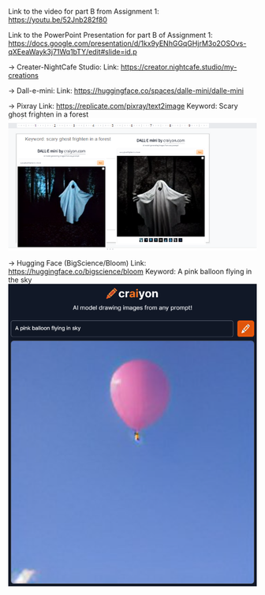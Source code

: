 
Link to the video for part B from Assignment 1: https://youtu.be/52Jnb282f80

Link to the PowerPoint Presentation for part B of Assignment 1: https://docs.google.com/presentation/d/1kx9yENhGGqGHjrM3o2OSOvs-qXEeaWayk3j71Wq1bTY/edit#slide=id.p

-> Creater-NightCafe Studio:
Link: https://creator.nightcafe.studio/my-creations

-> Dall-e-mini:
Link: https://huggingface.co/spaces/dalle-mini/dalle-mini

-> Pixray
Link:  https://replicate.com/pixray/text2image
Keyword: Scary ghost frighten in a forest
![alt text](https://github.com/nevilshah444/CMPE-290/blob/main/Assignment%201/Part%20B/images/Screenshot%20(5).png)

-> Hugging Face (BigScience/Bloom)
Link: https://huggingface.co/bigscience/bloom
Keyword: A pink balloon flying in the sky
![alt text](https://github.com/nevilshah444/CMPE-290/blob/main/Assignment%201/Part%20B/images/ss1.png)
